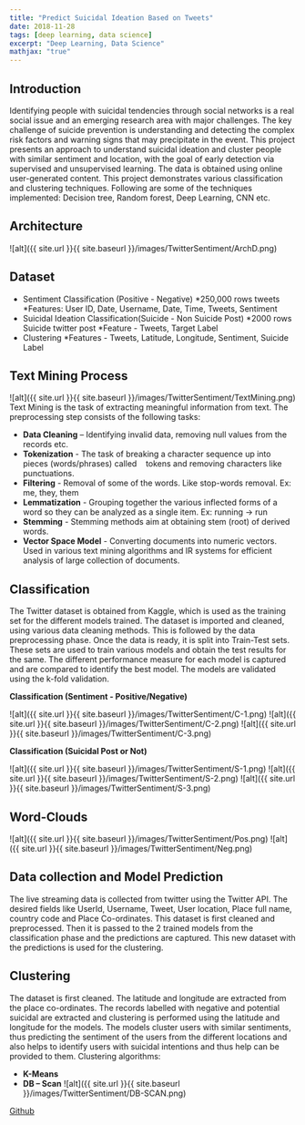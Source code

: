 ```yaml
---
title: "Predict Suicidal Ideation Based on Tweets"
date: 2018-11-28
tags: [deep learning, data science]
excerpt: "Deep Learning, Data Science"
mathjax: "true"
---
```


## Introduction

Identifying people with suicidal tendencies through social networks is a real social issue and an emerging research area with major challenges. The key challenge of suicide prevention is understanding and
detecting the complex risk factors and warning signs that may precipitate in the event. This project presents an approach to understand suicidal ideation and cluster people with similar sentiment and
location, with the goal of early detection via supervised and unsupervised learning.
The data is obtained using online user-generated content. This project demonstrates various classification and clustering techniques. Following are some of the techniques implemented: Decision
tree, Random forest, Deep Learning, CNN etc.

## Architecture

![alt]({{ site.url }}{{ site.baseurl }}/images/TwitterSentiment/ArchD.png)

## Dataset

* Sentiment Classification (Positive - Negative)
  *250,000 rows tweets 
  *Features: User ID, Date, Username, Date, Time,  Tweets,  Sentiment
* Suicidal Ideation Classification(Suicide - Non Suicide Post)
  *2000 rows Suicide twitter post
  *Feature - Tweets, Target Label
* Clustering 
  *Features - Tweets, Latitude, Longitude, Sentiment, Suicide Label  

## Text Mining Process

![alt]({{ site.url }}{{ site.baseurl }}/images/TwitterSentiment/TextMining.png)
Text Mining is the task of extracting meaningful information from text. The preprocessing step consists of the following tasks:
* **Data Cleaning** – Identifying invalid data, removing null values from the records etc.
* **Tokenization** - The task of breaking a character sequence up into pieces (words/phrases) called
   tokens and removing characters like punctuations.
* **Filtering** - Removal of some of the words. Like stop-words removal. Ex: me, they, them
* **Lemmatization** - Grouping together the various inflected forms of a word so they can be
analyzed as a single item. Ex: running -&gt; run
* **Stemming** - Stemming methods aim at obtaining stem (root) of derived words.
* **Vector Space Model** - Converting documents into numeric vectors. Used in various text mining
algorithms and IR systems for efficient analysis of large collection of documents.

## Classification

The Twitter dataset is obtained from Kaggle, which is used as the training set for the different models trained. The dataset is imported and cleaned, using various data cleaning methods. This is followed by the data preprocessing phase. Once the data is ready, it is split into Train-Test sets. These sets are used to train various models and obtain the test results for the same. The different performance measure for each model is captured and are compared to identify the best model. The models are validated using the k-fold validation.

**Classification (Sentiment - Positive/Negative)**

![alt]({{ site.url }}{{ site.baseurl }}/images/TwitterSentiment/C-1.png)
![alt]({{ site.url }}{{ site.baseurl }}/images/TwitterSentiment/C-2.png)
![alt]({{ site.url }}{{ site.baseurl }}/images/TwitterSentiment/C-3.png)

**Classification (Suicidal Post or Not)**

![alt]({{ site.url }}{{ site.baseurl }}/images/TwitterSentiment/S-1.png)
![alt]({{ site.url }}{{ site.baseurl }}/images/TwitterSentiment/S-2.png)
![alt]({{ site.url }}{{ site.baseurl }}/images/TwitterSentiment/S-3.png)

## Word-Clouds

![alt]({{ site.url }}{{ site.baseurl }}/images/TwitterSentiment/Pos.png)
![alt]({{ site.url }}{{ site.baseurl }}/images/TwitterSentiment/Neg.png)

## Data collection and Model Prediction

The live streaming data is collected from twitter using the Twitter API.  The desired fields like UserId, Username, Tweet, User location, Place full name, country code and Place Co-ordinates. This dataset is first cleaned and preprocessed. Then it is passed to the 2 trained models from the classification phase and the predictions are captured. This new dataset with the predictions is used for the clustering.

## Clustering

The dataset is first cleaned. The latitude and longitude are extracted from the place co-ordinates. The records labelled with negative and potential suicidal are extracted and clustering is performed using the latitude and longitude for the models. The models cluster users with similar sentiments, thus predicting the sentiment of the users from the different locations and also helps to identify users with suicidal intentions and thus help can be provided to them.
Clustering algorithms:
* **K-Means**
* **DB – Scan**
![alt]({{ site.url }}{{ site.baseurl }}/images/TwitterSentiment/DB-SCAN.png)

[Github](https://github.com/reetika-goel)








